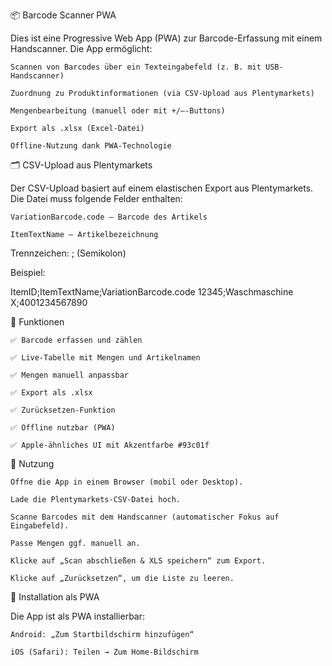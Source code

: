 
📦 Barcode Scanner PWA

Dies ist eine Progressive Web App (PWA) zur Barcode-Erfassung mit einem Handscanner. Die App ermöglicht:

    Scannen von Barcodes über ein Texteingabefeld (z. B. mit USB-Handscanner)

    Zuordnung zu Produktinformationen (via CSV-Upload aus Plentymarkets)

    Mengenbearbeitung (manuell oder mit +/–-Buttons)

    Export als .xlsx (Excel-Datei)

    Offline-Nutzung dank PWA-Technologie

🗂 CSV-Upload aus Plentymarkets

Der CSV-Upload basiert auf einem elastischen Export aus Plentymarkets.
Die Datei muss folgende Felder enthalten:

    VariationBarcode.code – Barcode des Artikels

    ItemTextName – Artikelbezeichnung

Trennzeichen: ; (Semikolon)

Beispiel:

ItemID;ItemTextName;VariationBarcode.code
12345;Waschmaschine X;4001234567890

🔧 Funktionen

    ✅ Barcode erfassen und zählen

    ✅ Live-Tabelle mit Mengen und Artikelnamen

    ✅ Mengen manuell anpassbar

    ✅ Export als .xlsx

    ✅ Zurücksetzen-Funktion

    ✅ Offline nutzbar (PWA)

    ✅ Apple-ähnliches UI mit Akzentfarbe #93c01f

🚀 Nutzung

    Öffne die App in einem Browser (mobil oder Desktop).

    Lade die Plentymarkets-CSV-Datei hoch.

    Scanne Barcodes mit dem Handscanner (automatischer Fokus auf Eingabefeld).

    Passe Mengen ggf. manuell an.

    Klicke auf „Scan abschließen & XLS speichern“ zum Export.

    Klicke auf „Zurücksetzen“, um die Liste zu leeren.

📱 Installation als PWA

Die App ist als PWA installierbar:

    Android: „Zum Startbildschirm hinzufügen“

    iOS (Safari): Teilen → Zum Home-Bildschirm
